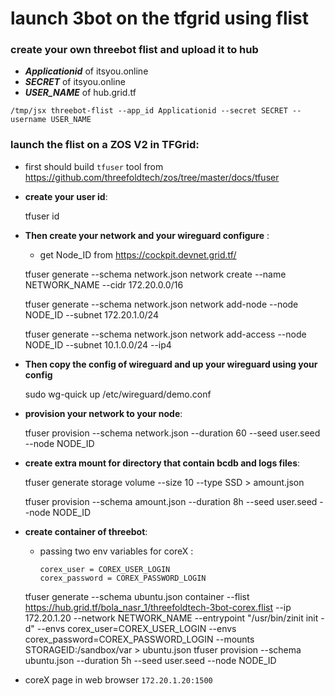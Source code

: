 # launch 3bot on the tfgrid using flist

### create your own threebot flist and upload it to hub
- ***Applicationid*** of itsyou.online
- ***SECRET*** of itsyou.online
- ***USER_NAME*** of hub.grid.tf

```python3
/tmp/jsx threebot-flist --app_id Applicationid --secret SECRET --username USER_NAME
```

###  launch the flist on a ZOS V2 in TFGrid:

- first should build ```tfuser``` tool from
https://github.com/threefoldtech/zos/tree/master/docs/tfuser

- **create your user id**:


    tfuser id
- **Then create your network and your wireguard configure** :
    - get Node_ID from https://cockpit.devnet.grid.tf/


    tfuser generate --schema network.json network create --name NETWORK_NAME --cidr 172.20.0.0/16

    tfuser generate --schema network.json network add-node --node NODE_ID --subnet 172.20.1.0/24

    tfuser generate --schema network.json network add-access --node NODE_ID --subnet 10.1.0.0/24 --ip4


- **Then copy the config of wireguard and up your wireguard using your config**


    sudo wg-quick up /etc/wireguard/demo.conf

- **provision your network to your node**:


    tfuser provision --schema network.json --duration 60 --seed user.seed --node NODE_ID

- **create extra mount for directory that contain bcdb and logs files**:



    tfuser generate storage volume --size 10 --type SSD > amount.json

    tfuser provision --schema amount.json --duration 8h --seed user.seed --node NODE_ID

- **create container of threebot**:
    - passing two env variables for coreX :
        ```buildoutcfg
        corex_user = COREX_USER_LOGIN
        corex_password = COREX_PASSWORD_LOGIN
        ```


    tfuser generate --schema ubuntu.json container --flist  https://hub.grid.tf/bola_nasr_1/threefoldtech-3bot-corex.flist --ip 172.20.1.20 --network NETWORK_NAME  --entrypoint "/usr/bin/zinit init -d"  --envs corex_user=COREX_USER_LOGIN --envs  corex_password=COREX_PASSWORD_LOGIN  --mounts STORAGEID:/sandbox/var > ubuntu.json
    tfuser provision --schema ubuntu.json --duration 5h --seed user.seed --node NODE_ID

- coreX page in web browser  ```172.20.1.20:1500```
